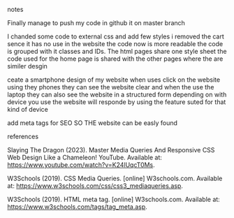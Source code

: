 notes 

Finally manage to push my code in github it on master branch 

I chanded some code to external css and add few styles i removed the cart sence it has no use in the website the code now is more readable the code is grouped with it classes and IDs. The html pages share one style sheet the code used for the home page is shared with the other pages where the are similer desgin   

ceate a smartphone design of my website when uses click on the website using they phones they can see the website clear and when the use the laptop they can also see the website in a structured form depending on with device you use the website will responde by using the feature suted for that kind of device 

add meta tags for SEO SO THE website can be easly found 

references

Slaying The Dragon (2023). Master Media Queries And Responsive CSS Web Design Like a Chameleon! YouTube. Available at: https://www.youtube.com/watch?v=K24lUqcT0Ms.


W3Schools (2019). CSS Media Queries. [online] W3schools.com. Available at: https://www.w3schools.com/css/css3_mediaqueries.asp.

W3Schools (2019). HTML meta tag. [online] W3schools.com. Available at: https://www.w3schools.com/tags/tag_meta.asp.

‌‌

‌
